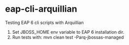 eap-cli-arquillian
==================

Testing EAP 6 cli scripts with Arquillian

1. Set JBOSS_HOME env variable to EAP 6 installation dir.
2. Run tests with: mvn clean test -Parq-jbossas-managed
